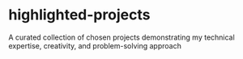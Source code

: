 # highlighted-projects
A curated collection of chosen projects demonstrating my technical expertise, creativity, and problem-solving approach
